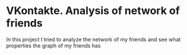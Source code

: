 # VKontakte. Analysis of network of friends  
In this project I tried to analyze the network of my friends and see what properties the graph of my friends has
